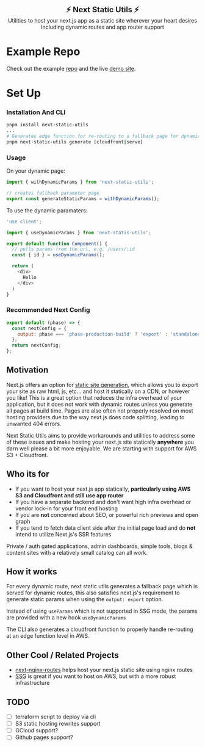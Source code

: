 <p align="center">
  <b style="font-size: 20px">
    ⚡️ Next Static Utils ⚡️
  </b>
  <br/>
  Utilities to host your next.js app as a static site wherever your heart desires<br/>
  Including dynamic routes and app router support
</p>

# Example Repo

Check out the example [repo](https://github.com/zdenham/next-static-aws-example) and the live [demo site](https://defn0rdp54dhd.cloudfront.net).

# Set Up

### Installation And CLI

```bash
pnpm install next-static-utils
...
# Generates edge function for re-routing to a fallback page for dynamic params
pnpm next-static-utils generate [cloudfront|serve]
```

### Usage

On your dynamic page:

```javascript
import { withDynamicParams } from 'next-static-utils';

// creates fallback parameter page
export const generateStaticParams = withDynamicParams();
```

To use the dynamic paramaters:

```javascript
'use client';

import { useDynamicParams } from 'next-statis-utils';

export default function Component() {
  // pulls params from the url, e.g. /users/:id
  const { id } = useDynamicParams();

  return (
    <div>
      Hello
    </div>
  )
}
```

### Recommended Next Config

```javascript
export default (phase) => {
  const nextConfig = {
    output: phase === 'phase-production-build' ? 'export' : 'standalone',
  };
  return nextConfig;
};
```

## Motivation

Next.js offers an option for [static site generation](https://nextjs.org/docs/pages/building-your-application/rendering/static-site-generation), which allows you to export your site as raw html, js, etc... and host it statically on a CDN, or however you like! This is a great option that reduces the infra overhead of your application, but it does not work with dynamic routes unless you generate all pages at build time. Pages are also often not properly resolved on most hosting providers due to the way next.js does code splitting, leading to unwanted 404 errors.

Next Static Utils aims to provide workarounds and utilities to address some of these issues and make hosting your next.js site statically **anywhere** you darn well please a bit more enjoyable. We are starting with support for AWS S3 + Cloudfront.

## Who its for

- If you want to host your next.js app statically, **particularly using AWS S3 and Cloudfront and still use app router**
- If you have a separate backend and don't want high infra overhead or vendor lock-in for your front end hosting
- If you are **not** concerned about SEO, or powerful rich previews and open graph
- If you tend to fetch data client side after the initial page load and do **not** intend to utilize Next.js's SSR features

Private / auth gated applications, admin dashboards, simple tools, blogs & content sites with a relatively small catalog can all work.

## How it works

For every dynamic route, next static utils generates a fallback page which is served for dynamic routes, this also satisfies next.js's requirement to generate static params when using the `output: export` option.

Instead of using `useParams` which is not supported in SSG mode, the params are provided with a new hook `useDynamicParams`

The CLI also generates a cloudfront function to properly handle re-routing at an edge function level in AWS.

## Other Cool / Related Projects

- [next-nginx-routes](https://github.com/geops/next-nginx-routes) helps host your next.js static site using nginx routes
- [SSG](https://ssg.dev) is great if you want to host on AWS, but with a more robust infrastructure

## TODO

- [ ] terraform script to deploy via cli
- [ ] S3 static hosting rewrites support
- [ ] GCloud support?
- [ ] Github pages support?